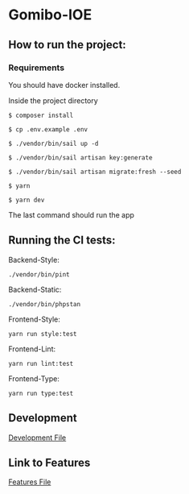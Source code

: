 # Gomibo-IOE
## How to run the project:

### Requirements 
You should have docker installed.

Inside the project directory
```
$ composer install
```

```
$ cp .env.example .env
```

```
$ ./vendor/bin/sail up -d  
```

```
$ ./vendor/bin/sail artisan key:generate
```

```
$ ./vendor/bin/sail artisan migrate:fresh --seed 
```

```
$ yarn  
```

```
$ yarn dev  
```
The last command should run the app


## Running the CI tests:
Backend-Style: 
```
./vendor/bin/pint
```
Backend-Static: 
```
./vendor/bin/phpstan
```
Frontend-Style:
```
yarn run style:test
```
Frontend-Lint:
```
yarn run lint:test
```
Frontend-Type:
```
yarn run type:test
```

## Development
[Development File](Development.md)

## Link to Features 
[Features File](Features.md)
